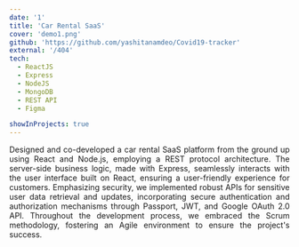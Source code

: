 ```yaml
---
date: '1'
title: 'Car Rental SaaS'
cover: 'demo1.png'
github: 'https://github.com/yashitanamdeo/Covid19-tracker'
external: '/404'
tech:
  - ReactJS
  - Express
  - NodeJS
  - MongoDB
  - REST API
  - Figma

showInProjects: true
---
```


<p align="justify">
Designed and co-developed a car rental SaaS platform from the ground up using React and Node.js, employing a REST
protocol architecture. The server-side business logic, made with Express, seamlessly interacts with the user interface built on React, ensuring a user-friendly experience for customers. Emphasizing security, we implemented robust APIs for sensitive user data retrieval and updates, incorporating secure authentication and authorization mechanisms through Passport, JWT, and Google OAuth 2.0 API. Throughout the development process, we embraced the Scrum methodology, fostering an Agile environment to ensure the project's success.
</p>
